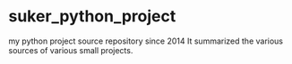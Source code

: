 # suker_python_project
my python project source repository
since 2014 It summarized the various sources of various small projects.
